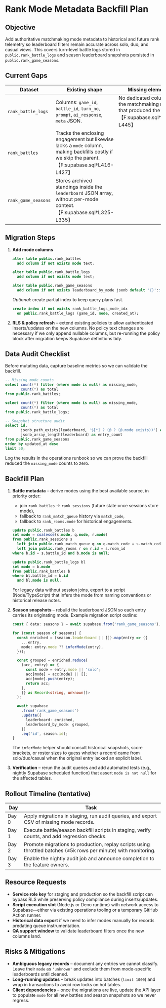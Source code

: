 # Rank Mode Metadata Backfill Plan

## Objective

Add authoritative matchmaking mode metadata to historical and future rank telemetry so leaderboard filters remain accurate across solo, duo, and casual views. This covers turn-level battle logs stored in `public.rank_battle_logs` and season leaderboard snapshots persisted in `public.rank_game_seasons`.

## Current Gaps

| Dataset             | Existing shape                                                                                                                                  | Missing element                                                                                     |
| ------------------- | ----------------------------------------------------------------------------------------------------------------------------------------------- | --------------------------------------------------------------------------------------------------- |
| `rank_battle_logs`  | Columns: `game_id`, `battle_id`, `turn_no`, `prompt`, `ai_response`, `meta` JSON.                                                               | No dedicated column for the matchmaking mode that produced the battle. 【F:supabase.sql†L437-L445】 |
| `rank_battles`      | Tracks the enclosing engagement but likewise lacks a `mode` column, making backfills costly if we skip the parent. 【F:supabase.sql†L416-L427】 |
| `rank_game_seasons` | Stores archived standings inside the `leaderboard` JSON array, without per-mode context. 【F:supabase.sql†L325-L335】                           |

## Migration Steps

1. **Add mode columns**

   ```sql
   alter table public.rank_battles
     add column if not exists mode text;

   alter table public.rank_battle_logs
     add column if not exists mode text;

   alter table public.rank_game_seasons
     add column if not exists leaderboard_by_mode jsonb default '{}'::jsonb;
   ```

   _Optional:_ create partial index to keep query plans fast.

   ```sql
   create index if not exists rank_battle_logs_mode_idx
     on public.rank_battle_logs (game_id, mode, created_at);
   ```

2. **RLS & policy refresh** – extend existing policies to allow authenticated inserts/updates on the new columns. No policy text changes are necessary if we only append nullable columns, but re-running the policy block after migration keeps Supabase definitions tidy.

## Data Audit Checklist

Before mutating data, capture baseline metrics so we can validate the backfill.

```sql
-- Missing mode counts
select count(*) filter (where mode is null) as missing_mode,
       count(*) as total
from public.rank_battles;

select count(*) filter (where mode is null) as missing_mode,
       count(*) as total
from public.rank_battle_logs;

-- Snapshot structure audit
select id,
       jsonb_path_exists(leaderboard, '$[*] ? (@ ? (@.mode exists))') as leaderboard_has_mode,
       jsonb_array_length(leaderboard) as entry_count
from public.rank_game_seasons
order by updated_at desc
limit 50;
```

Log the results in the operations runbook so we can prove the backfill reduced the `missing_mode` counts to zero.

## Backfill Plan

1. **Battle metadata** – derive modes using the best available source, in priority order:
   - join `rank_battles` → `rank_sessions` (future state once sessions store mode),
   - fallback to `rank_match_queue` history via `match_code`,
   - fallback to `rank_rooms.mode` for historical engagements.

   ```sql
   update public.rank_battles b
   set mode = coalesce(s.mode, q.mode, r.mode)
   from public.rank_sessions s
     left join public.rank_match_queue q on q.match_code = s.match_code
     left join public.rank_rooms r on r.id = s.room_id
   where b.id = s.battle_id and b.mode is null;

   update public.rank_battle_logs bl
   set mode = b.mode
   from public.rank_battles b
   where bl.battle_id = b.id
     and bl.mode is null;
   ```

   For legacy data without session joins, export to a script (Node/TypeScript) that infers the mode from naming conventions or historical release notes.

2. **Season snapshots** – rebuild the leaderboard JSON so each entry carries its originating mode. Example migration script outline:

   ```ts
   const { data: seasons } = await supabase.from('rank_game_seasons').select('id, leaderboard');

   for (const season of seasons) {
     const enriched = (season.leaderboard || []).map(entry => ({
       ...entry,
       mode: entry.mode ?? inferMode(entry),
     }));

     const grouped = enriched.reduce(
       (acc, entry) => {
         const mode = entry.mode || 'solo';
         acc[mode] = acc[mode] || [];
         acc[mode].push(entry);
         return acc;
       },
       {} as Record<string, unknown[]>
     );

     await supabase
       .from('rank_game_seasons')
       .update({
         leaderboard: enriched,
         leaderboard_by_mode: grouped,
       })
       .eq('id', season.id);
   }
   ```

   The `inferMode` helper should consult historical snapshots, score brackets, or roster sizes to guess whether a record came from solo/duo/casual when the original entry lacked an explicit label.

3. **Verification** – rerun the audit queries and add automated tests (e.g., nightly Supabase scheduled function) that assert `mode is not null` for the affected tables.

## Rollout Timeline (tentative)

| Day   | Task                                                                                                            |
| ----- | --------------------------------------------------------------------------------------------------------------- |
| Day 0 | Apply migrations in staging, run audit queries, and export CSV of missing mode records.                         |
| Day 1 | Execute battle/season backfill scripts in staging, verify counts, and add regression checks.                    |
| Day 2 | Promote migrations to production, replay scripts using throttled batches (≤5k rows per minute) with monitoring. |
| Day 3 | Enable the nightly audit job and announce completion to the feature owners.                                     |

## Resource Requests

- **Service role key** for staging and production so the backfill script can bypass RLS while preserving policy compliance during inserts/updates.
- **Script execution slot** (Node.js or Deno runtime) with network access to Supabase—either via existing operations tooling or a temporary GitHub Action runner.
- **Historical data export** if we need to infer modes manually for records predating queue instrumentation.
- **QA support window** to validate leaderboard filters once the new columns land.

## Risks & Mitigations

- **Ambiguous legacy records** – document any entries we cannot classify. Leave their `mode` as `'unknown'` and exclude them from mode-specific leaderboards until cleaned.
- **Long-running updates** – break updates into batches (`limit 1000`) and wrap in transactions to avoid row locks on hot tables.
- **Client dependencies** – once the migrations are live, update the API layer to populate `mode` for all new battles and season snapshots so we never regress.
